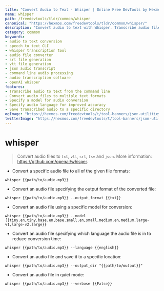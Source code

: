 ```yaml
---
title: "Convert Audio to Text - Whisper | Online Free DevTools by Hexmos"
name: whisper
path: /freedevtools/tldr/common/whisper
canonical: "https://hexmos.com/freedevtools/tldr/common/whisper/"
description: "Convert audio to text with Whisper. Transcribe audio files to various formats like txt, srt, and json using this powerful command-line tool. Free online tool, no registration required."
category: common
keywords:
- audio to text conversion
- speech to text CLI
- whisper transcription tool
- audio file converter
- srt file generation
- vtt file generation
- json audio transcript
- command line audio processing
- audio transcription software
- openAI whisper
features:
- Transcribe audio to text from the command line
- Convert audio files to multiple text formats
- Specify a model for audio conversion
- Specify audio language for improved accuracy
- Save transcribed audio to a specific directory
ogImage: "https://hexmos.com/freedevtools/t/tool-banners/json-utilities-banner.png"
twitterImage: "https://hexmos.com/freedevtools/t/tool-banners/json-utilities-banner.png"
---
```


# whisper

> Convert audio files to `txt`, `vtt`, `srt`, `tsv` and `json`.
> More information: <https://github.com/openai/whisper>.

- Convert a specific audio file to all of the given file formats:

`whisper {{path/to/audio.mp3}}`

- Convert an audio file specifying the output format of the converted file:

`whisper {{path/to/audio.mp3}} --output_format {{txt}}`

- Convert an audio file using a specific model for conversion:

`whisper {{path/to/audio.mp3}} --model {{tiny.en,tiny,base.en,base,small.en,small,medium.en,medium,large-v1,large-v2,large}}`

- Convert an audio file specifying which language the audio file is in to reduce conversion time:

`whisper {{path/to/audio.mp3}} --language {{english}}`

- Convert an audio file and save it to a specific location:

`whisper {{path/to/audio.mp3}} --output_dir "{{path/to/output}}"`

- Convert an audio file in quiet mode:

`whisper {{path/to/audio.mp3}} --verbose {{False}}`

